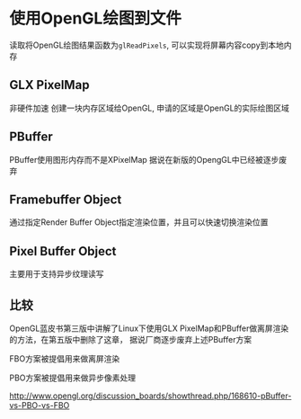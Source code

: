 # 使用OpenGL绘图到文件

读取将OpenGL绘图结果函数为`glReadPixels`, 可以实现将屏幕内容copy到本地内存


## GLX PixelMap
非硬件加速
创建一块内存区域给OpenGL, 申请的区域是OpenGL的实际绘图区域

## PBuffer
PBuffer使用图形内存而不是XPixelMap
据说在新版的OpengGL中已经被逐步废弃

## Framebuffer Object
通过指定Render Buffer Object指定渲染位置，并且可以快速切换渲染位置

## Pixel Buffer Object
主要用于支持异步纹理读写


## 比较
OpenGL蓝皮书第三版中讲解了Linux下使用GLX PixelMap和PBuffer做离屏渲染的方法，在第五版中删除了这章，
据说厂商逐步废弃上述PBuffer方案

FBO方案被提倡用来做离屏渲染

PBO方案被提倡用来做异步像素处理


http://www.opengl.org/discussion_boards/showthread.php/168610-pBuffer-vs-PBO-vs-FBO

